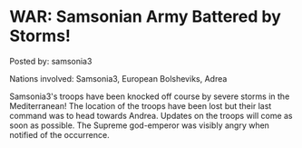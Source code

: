 # WAR: Samsonian Army Battered by Storms!

Posted by: samsonia3

Nations involved: Samsonia3, European Bolsheviks, Adrea

Samsonia3's troops have been knocked off course by severe storms in the Mediterranean! The location of the troops have been lost but their last command was to head towards Andrea. Updates on the troops will come as soon as possible. The Supreme god-emperor was visibly angry when notified of the occurrence.